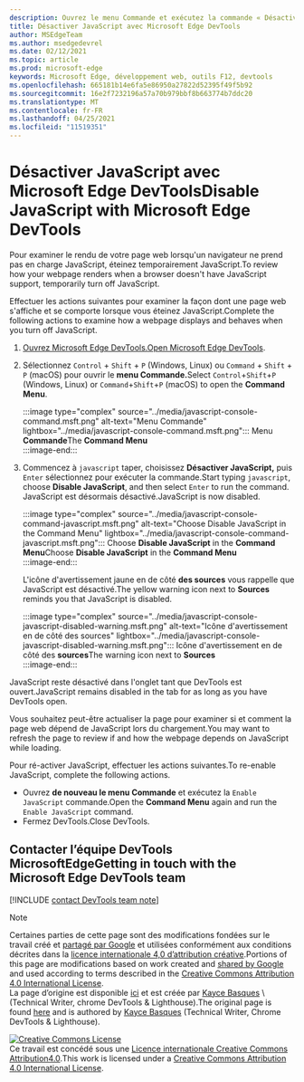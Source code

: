 ```yaml
---
description: Ouvrez le menu Commande et exécutez la commande « Désactiver JavaScript ».
title: Désactiver JavaScript avec Microsoft Edge DevTools
author: MSEdgeTeam
ms.author: msedgedevrel
ms.date: 02/12/2021
ms.topic: article
ms.prod: microsoft-edge
keywords: Microsoft Edge, développement web, outils F12, devtools
ms.openlocfilehash: 665181b14e6fa5e86950a27822d52395f49f5b92
ms.sourcegitcommit: 16e2f7232196a57a70b979bbf8b663774b7ddc20
ms.translationtype: MT
ms.contentlocale: fr-FR
ms.lasthandoff: 04/25/2021
ms.locfileid: "11519351"
---
```

<!-- Copyright Kayce Basques 

   Licensed under the Apache License, Version 2.0 (the "License");
   you may not use this file except in compliance with the License.
   You may obtain a copy of the License at

       https://www.apache.org/licenses/LICENSE-2.0

   Unless required by applicable law or agreed to in writing, software
   distributed under the License is distributed on an "AS IS" BASIS,
   WITHOUT WARRANTIES OR CONDITIONS OF ANY KIND, either express or implied.
   See the License for the specific language governing permissions and
   limitations under the License.  -->

# <a name="disable-javascript-with-microsoft-edge-devtools"></a><span data-ttu-id="44e24-104">Désactiver JavaScript avec Microsoft Edge DevTools</span><span class="sxs-lookup"><span data-stu-id="44e24-104">Disable JavaScript with Microsoft Edge DevTools</span></span>  

<span data-ttu-id="44e24-105">Pour examiner le rendu de votre page web lorsqu'un navigateur ne prend pas en charge JavaScript, éteinez temporairement JavaScript.</span><span class="sxs-lookup"><span data-stu-id="44e24-105">To review how your webpage renders when a browser doesn't have JavaScript support, temporarily turn off JavaScript.</span></span>

<span data-ttu-id="44e24-106">Effectuer les actions suivantes pour examiner la façon dont une page web s'affiche et se comporte lorsque vous éteinez JavaScript.</span><span class="sxs-lookup"><span data-stu-id="44e24-106">Complete the following actions to examine how a webpage displays and behaves when you turn off JavaScript.</span></span>  

1.  <span data-ttu-id="44e24-107">[Ouvrez Microsoft Edge DevTools.][DevToolsOpen]</span><span class="sxs-lookup"><span data-stu-id="44e24-107">[Open Microsoft Edge DevTools][DevToolsOpen].</span></span>  
1.  <span data-ttu-id="44e24-108">Sélectionnez `Control` + `Shift` + `P` \(Windows, Linux\) ou `Command` + `Shift` + `P` \(macOS\) pour ouvrir le **menu Commande.**</span><span class="sxs-lookup"><span data-stu-id="44e24-108">Select `Control`+`Shift`+`P` \(Windows, Linux\) or `Command`+`Shift`+`P` \(macOS\) to open the **Command Menu**.</span></span>  
    
    :::image type="complex" source="../media/javascript-console-command.msft.png" alt-text="Menu Commande" lightbox="../media/javascript-console-command.msft.png":::
       <span data-ttu-id="44e24-110">Menu **Commande**</span><span class="sxs-lookup"><span data-stu-id="44e24-110">The **Command Menu**</span></span>  
    :::image-end:::  
    
1.  <span data-ttu-id="44e24-111">Commencez à `javascript` taper, choisissez **Désactiver JavaScript,** puis `Enter` sélectionnez pour exécuter la commande.</span><span class="sxs-lookup"><span data-stu-id="44e24-111">Start typing `javascript`, choose **Disable JavaScript**, and then select `Enter` to run the command.</span></span>  <span data-ttu-id="44e24-112">JavaScript est désormais désactivé.</span><span class="sxs-lookup"><span data-stu-id="44e24-112">JavaScript is now disabled.</span></span>  
    
    :::image type="complex" source="../media/javascript-console-command-javascript.msft.png" alt-text="Choose Disable JavaScript in the Command Menu" lightbox="../media/javascript-console-command-javascript.msft.png":::
       <span data-ttu-id="44e24-114">Choose **Disable JavaScript** in the **Command Menu**</span><span class="sxs-lookup"><span data-stu-id="44e24-114">Choose **Disable JavaScript** in the **Command Menu**</span></span>  
    :::image-end:::  
    
    <span data-ttu-id="44e24-115">L'icône d'avertissement jaune en de côté **des sources** vous rappelle que JavaScript est désactivé.</span><span class="sxs-lookup"><span data-stu-id="44e24-115">The yellow warning icon next to **Sources** reminds you that JavaScript is disabled.</span></span>  
    
    :::image type="complex" source="../media/javascript-console-javascript-disabled-warning.msft.png" alt-text="Icône d'avertissement en de côté des sources" lightbox="../media/javascript-console-javascript-disabled-warning.msft.png":::
       <span data-ttu-id="44e24-117">Icône d'avertissement en de côté des **sources**</span><span class="sxs-lookup"><span data-stu-id="44e24-117">The warning icon next to **Sources**</span></span>  
    :::image-end:::  
    
<span data-ttu-id="44e24-118">JavaScript reste désactivé dans l'onglet tant que DevTools est ouvert.</span><span class="sxs-lookup"><span data-stu-id="44e24-118">JavaScript remains disabled in the tab for as long as you have DevTools open.</span></span>  

<span data-ttu-id="44e24-119">Vous souhaitez peut-être actualiser la page pour examiner si et comment la page web dépend de JavaScript lors du chargement.</span><span class="sxs-lookup"><span data-stu-id="44e24-119">You may want to refresh the page to review if and how the webpage depends on JavaScript while loading.</span></span>  

<span data-ttu-id="44e24-120">Pour ré-activer JavaScript, effectuer les actions suivantes.</span><span class="sxs-lookup"><span data-stu-id="44e24-120">To re-enable JavaScript, complete the following actions.</span></span>  

*   <span data-ttu-id="44e24-121">Ouvrez **de nouveau le menu Commande** et exécutez la `Enable JavaScript` commande.</span><span class="sxs-lookup"><span data-stu-id="44e24-121">Open the **Command Menu** again and run the `Enable JavaScript` command.</span></span>  
*   <span data-ttu-id="44e24-122">Fermez DevTools.</span><span class="sxs-lookup"><span data-stu-id="44e24-122">Close DevTools.</span></span>  

## <a name="getting-in-touch-with-the-microsoft-edge-devtools-team"></a><span data-ttu-id="44e24-123">Contacter l’équipe DevTools MicrosoftEdge</span><span class="sxs-lookup"><span data-stu-id="44e24-123">Getting in touch with the Microsoft Edge DevTools team</span></span>  

[!INCLUDE [contact DevTools team note](../includes/contact-devtools-team-note.md)]  

<!-- links -->  

[DevToolsOpen]: ../open/index.md "Ouvrez Microsoft Edge DevTools | Documents Microsoft"  

> [!NOTE]
> <span data-ttu-id="44e24-125">Certaines parties de cette page sont des modifications fondées sur le travail créé et [partagé par Google][GoogleSitePolicies] et utilisées conformément aux conditions décrites dans la [licence internationale 4,0 d’attribution créative][CCA4IL].</span><span class="sxs-lookup"><span data-stu-id="44e24-125">Portions of this page are modifications based on work created and [shared by Google][GoogleSitePolicies] and used according to terms described in the [Creative Commons Attribution 4.0 International License][CCA4IL].</span></span>  
> <span data-ttu-id="44e24-126">La page d’origine est disponible [ici](https://developers.google.com/web/tools/chrome-devtools/javascript/disable) et est créée par [Kayce Basques][KayceBasques] \ (Technical Writer, chrome DevTools \& Lighthouse\).</span><span class="sxs-lookup"><span data-stu-id="44e24-126">The original page is found [here](https://developers.google.com/web/tools/chrome-devtools/javascript/disable) and is authored by [Kayce Basques][KayceBasques] \(Technical Writer, Chrome DevTools \& Lighthouse\).</span></span>  

[![Creative Commons License][CCby4Image]][CCA4IL]  
<span data-ttu-id="44e24-128">Ce travail est concédé sous une [Licence internationale Creative Commons Attribution4.0][CCA4IL].</span><span class="sxs-lookup"><span data-stu-id="44e24-128">This work is licensed under a [Creative Commons Attribution 4.0 International License][CCA4IL].</span></span>  

[CCA4IL]: https://creativecommons.org/licenses/by/4.0  
[CCby4Image]: https://i.creativecommons.org/l/by/4.0/88x31.png  
[GoogleSitePolicies]: https://developers.google.com/terms/site-policies  
[KayceBasques]: https://developers.google.com/web/resources/contributors/kaycebasques  
